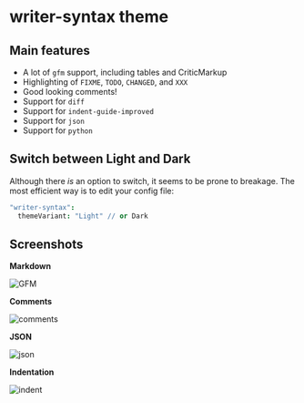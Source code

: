 # writer-syntax theme

## Main features

- A lot of `gfm` support, including tables and CriticMarkup
- Highlighting of `FIXME`, `TODO`, `CHANGED`, and `XXX`
- Good looking comments!
- Support for `diff`
- Support for `indent-guide-improved`
- Support for `json`
- Support for `python`

## Switch between Light and Dark

Although there *is* an option to switch, it seems to be prone to breakage. The
most efficient way is to edit your config file:

``` cson
"writer-syntax":
  themeVariant: "Light" // or Dark
```

## Screenshots

**Markdown**

![GFM](https://github.com/tpoisot/writer-syntax/raw/master/img/writer-gfm.png)

**Comments**

![comments](https://github.com/tpoisot/writer-syntax/raw/master/img/writer-comments.png)

**JSON**

![json](https://github.com/tpoisot/writer-syntax/raw/master/img/writer-json.png)

**Indentation**

![indent](https://github.com/tpoisot/writer-syntax/raw/master/img/writer-indent.png)
